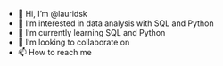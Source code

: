 - 👋 Hi, I’m @lauridsk
- 👀 I’m interested in data analysis with SQL and Python
- 🌱 I’m currently learning SQL and Python
- 💞️ I’m looking to collaborate on 
- 📫 How to reach me 

<!---
lauridsk/lauridsk is a ✨ special ✨ repository because its `README.md` (this file) appears on your GitHub profile.
You can click the Preview link to take a look at your changes.
--->
